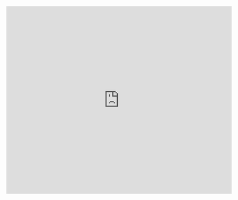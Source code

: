 <iframe src="http://docs.google.com/gview?url=https://github.com/liatrio/wikify/raw/master/content/Toolbelt/github.pdf&embedded=true" style="width:600px; height:500px;" frameborder="0"></iframe>

